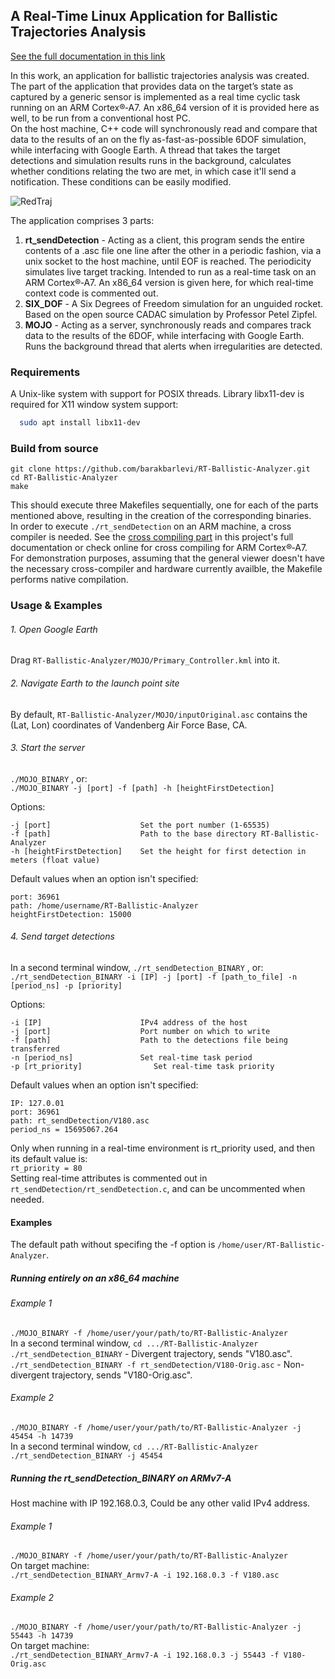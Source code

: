 ## A Real-Time Linux Application for Ballistic Trajectories Analysis
[See the full documentation in this link](https://docs.google.com/document/d/1E4sZPrR8SMirfW4VgnSzsHGLtWLYPDiTgV4Ykeg03AU/edit?usp=sharing)

In this work, an application for ballistic trajectories analysis was created. The part of the application that provides data on the target’s state as captured by a generic sensor is implemented as a real time cyclic task running on an ARM Cortex®‑A7. An x86_64 version of it is provided here as well, to be run from a conventional host PC.\
On the host machine, C++ code will synchronously read and compare that data to the results of an on the fly as-fast-as-possible 6DOF simulation, while interfacing with Google Earth. A thread that takes the target detections and simulation results runs in the background, calculates whether conditions relating the two are met, in which case it'll send a notification. These conditions can be easily modified.

![RedTraj](https://github.com/user-attachments/assets/4337a711-6664-4af9-b5c2-fa2295bb56f8)

The application comprises 3 parts:
1. **rt_sendDetection** - Acting as a client, this program sends the entire contents of a .asc file one line after the other in a periodic fashion, via a unix socket to the host machine, until EOF is reached. The periodicity simulates live target tracking. Intended to run as a real-time task on an ARM Cortex®‑A7. An x86_64 version is given here, for which real-time context code is commented out.
2. **SIX_DOF** - A Six Degrees of Freedom simulation for an unguided rocket. Based on the open source CADAC simulation by Professor Petel Zipfel.
3. **MOJO** - Acting as a server, synchronously reads and compares track data to the results of the 6DOF, while interfacing with Google Earth. Runs the background thread that alerts when irregularities are detected.

### Requirements
A Unix-like system with support for POSIX threads.
Library libx11-dev is required for X11 window system support:
```bash
  sudo apt install libx11-dev
```

### Build from source
```
git clone https://github.com/barakbarlevi/RT-Ballistic-Analyzer.git
cd RT-Ballistic-Analyzer
make
```
This should execute three Makefiles sequentially, one for each of the parts mentioned above, resulting in the creation of the corresponding binaries.\
In order to execute `./rt_sendDetection` on an ARM machine, a cross compiler is needed. See the [cross compiling part](https://docs.google.com/document/d/1E4sZPrR8SMirfW4VgnSzsHGLtWLYPDiTgV4Ykeg03AU/edit?tab=t.0#bookmark=id.ufanmj8n2ej) in this project's full documentation or check online for cross compiling for ARM Cortex®‑A7.\
For demonstration purposes, assuming that the general viewer doesn't have the necessary cross-compiler and hardware currently availble, the Makefile performs native compilation.

### Usage & Examples
###### 1. Open Google Earth
Drag `RT-Ballistic-Analyzer/MOJO/Primary_Controller.kml` into it.
###### 2. Navigate Earth to the launch point site
By default, `RT-Ballistic-Analyzer/MOJO/inputOriginal.asc` contains the (Lat, Lon) coordinates of Vandenberg Air Force Base, CA.
###### 3. Start the server
`./MOJO_BINARY` , or:\
`./MOJO_BINARY -j [port] -f [path] -h [heightFirstDetection]`

Options:
```
-j [port]                    Set the port number (1-65535)
-f [path]                    Path to the base directory RT-Ballistic-Analyzer
-h [heightFirstDetection]    Set the height for first detection in meters (float value)
```
Default values when an option isn't specified:
```
port: 36961
path: /home/username/RT-Ballistic-Analyzer
heightFirstDetection: 15000
```
###### 4. Send target detections
In a second terminal window,
`./rt_sendDetection_BINARY` , or:\
`./rt_sendDetection_BINARY -i [IP] -j [port] -f [path_to_file] -n [period_ns] -p [priority]`

 Options:
```
-i [IP]                      IPv4 address of the host
-j [port]                    Port number on which to write
-f [path]                    Path to the detections file being transferred
-n [period_ns]               Set real-time task period
-p [rt_priority]                Set real-time task priority
```
Default values when an option isn't specified:
```
IP: 127.0.01
port: 36961
path: rt_sendDetection/V180.asc
period_ns = 15695067.264
```
Only when running in a real-time environment is rt_priority used, and then its default value is:\
`rt_priority = 80`\
Setting real-time attributes is commented out in `rt_sendDetection/rt_sendDetection.c`, and can be uncommented when needed.


#### Examples
The default path without specifing the -f option is `/home/user/RT-Ballistic-Analyzer`.

##### Running entirely on an x86_64 machine
###### Example 1
`./MOJO_BINARY -f /home/user/your/path/to/RT-Ballistic-Analyzer`\
In a second terminal window,
`cd .../RT-Ballistic-Analyzer`\
`./rt_sendDetection_BINARY` - Divergent trajectory, sends "V180.asc".\
`./rt_sendDetection_BINARY -f rt_sendDetection/V180-Orig.asc` - Non-divergent trajectory, sends "V180-Orig.asc".

###### Example 2
`./MOJO_BINARY -f /home/user/your/path/to/RT-Ballistic-Analyzer -j 45454 -h 14739`\
In a second terminal window,
`cd .../RT-Ballistic-Analyzer`\
`./rt_sendDetection_BINARY -j 45454`

##### Running the rt_sendDetection_BINARY on ARMv7-A
Host machine with IP 192.168.0.3, Could be any other valid IPv4 address.

###### Example 1
`./MOJO_BINARY -f /home/user/your/path/to/RT-Ballistic-Analyzer`\
On target machine:\
`./rt_sendDetection_BINARY_Armv7-A -i 192.168.0.3 -f V180.asc`

###### Example 2
`./MOJO_BINARY -f /home/user/your/path/to/RT-Ballistic-Analyzer -j 55443 -h 14739`\
On target machine:\
`./rt_sendDetection_BINARY_Armv7-A -i 192.168.0.3 -j 55443 -f V180-Orig.asc`

